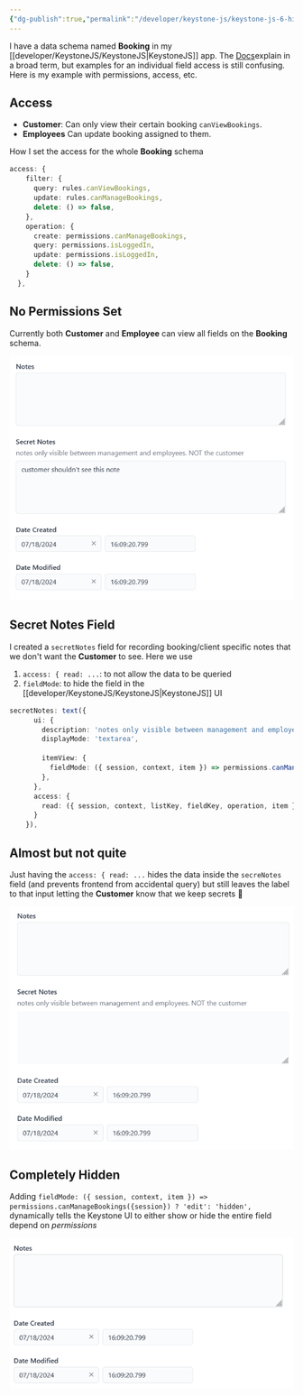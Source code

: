 ```yaml
---
{"dg-publish":true,"permalink":"/developer/keystone-js/keystone-js-6-hide-and-restrict-field-in-schema/","tags":["KeystoneJS","typescript","authorization"],"created":"2025-04-09T22:07:01.620-05:00","updated":"2025-04-09T11:27:32.000-05:00"}
---
```


I have a data schema named **Booking** in my [[developer/KeystoneJS/KeystoneJS\|KeystoneJS]] app. The [Docs](https://keystonejs.com/docs/config/access-control)explain in a broad term, but examples for an individual field access is still confusing. Here is my example with permissions, access, etc.
## Access
- **Customer**: Can only view their certain booking `canViewBookings`.
- **Employees** Can update booking assigned to them.

How I set the access for the whole **Booking** schema
```ts
access: {
    filter: {
      query: rules.canViewBookings,      
      update: rules.canManageBookings,
      delete: () => false,
    },
    operation: {
      create: permissions.canManageBookings,
      query: permissions.isLoggedIn,
      update: permissions.isLoggedIn,
      delete: () => false,
    }
  },
```

## No Permissions Set
Currently both **Customer** and **Employee** can view all fields on the **Booking** schema.

![attachments/Pasted image 20240718183126.png](/img/user/attachments/Pasted%20image%2020240718183126.png)
## Secret Notes Field
I created a `secretNotes` field for recording booking/client specific notes that we don't want the **Customer** to see. Here we use

1. `access: { read: ...`: to not allow the data to be queried 
2. `fieldMode`: to hide the field in the [[developer/KeystoneJS/KeystoneJS\|KeystoneJS]] UI

```ts
secretNotes: text({
      ui: {
        description: 'notes only visible between management and employees. NOT the customer',
        displayMode: 'textarea',
        
        itemView: {
          fieldMode: ({ session, context, item }) => permissions.canManageBookings({session}) ? 'edit': 'hidden',
        },
      },
      access: {
        read: ({ session, context, listKey, fieldKey, operation, item }) => permissions.canManageBookings({session})
      }
    }),
```
## Almost but not quite
Just having the `access: { read: ...` hides the data inside the `secreNotes` field (and prevents frontend from accidental query) but still leaves the label to that input letting the **Customer** know that we keep secrets 🤫

![attachments/Pasted image 20240718182819.png](/img/user/attachments/Pasted%20image%2020240718182819.png)
## Completely Hidden
Adding `fieldMode: ({ session, context, item }) => permissions.canManageBookings({session}) ? 'edit': 'hidden',` dynamically tells the Keystone UI to either show or hide the entire field depend on *permissions*

![attachments/Pasted image 20240718183248.png](/img/user/attachments/Pasted%20image%2020240718183248.png)